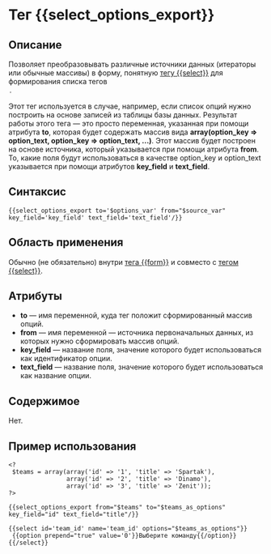 # Тег {{select_options_export}}
## Описание
Позволяет преобразовывать различные источники данных (итераторы или обычные массивы) в форму, понятную [тегу {{select}}](./select_tag.md) для формирования списка тегов <option>.

Этот тег используется в случае, например, если список опций нужно построить на основе записей из таблицы базы данных. Результат работы этого тега — это просто переменная, указанная при помощи атрибута **to**, которая будет содержать массив вида **array(option_key ⇒ option_text, option_key ⇒ option_text, ...)**. Этот массив будет построен на основе источника, который указывается при помощи атрибута **from**. То, какие поля будут использоваться в качестве option_key и option_text указывается при помощи атрибутов **key_field** и **text_field**.

## Синтаксис

    {{select_options_export to='$options_var' from="$source_var" key_field='key_field' text_field='text_field'/}}

## Область применения
Обычно (не обязательно) внутри [тега {{form}}](./form_tag.md) и совместо с [тегом {{select}}](./select_tag.md).

## Атрибуты
* **to** — имя переменной, куда тег положит сформированный массив опций.
* **from** — имя переменной — источника первоначальных данных, из которых нужно сформировать массив опций.
* **key_field** — название поля, значение которого будет использоваться как идентификатор опции.
* **text_field** — название поля, значение которого будет использоваться как название опции.

## Содержимое
Нет.

## Пример использования

    <?
     $teams = array(array('id' => '1', 'title' => 'Spartak'),
                    array('id' => '2', 'title' => 'Dinamo'),
                    array('id' => '3', 'title' => 'Zenit'));
    ?>
 
    {{select_options_export from="$teams" to="$teams_as_options" key_field="id" text_field="title"/}}
 
    {{select id='team_id' name='team_id' options="$teams_as_options"}}
     {{option prepend="true" value='0'}}Выберите команду{{/option}}
    {{/select}}
